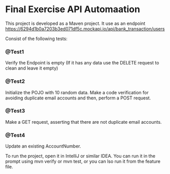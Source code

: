 # Final Exercise API Automaation

This project is developed as a Maven project. It use as an endpoint https://6294d1b0a7203b3ed071df5c.mockapi.io/api/bank_transaction/users

Consist of the following tests:

### @Test1
Verify the Endpoint is empty (If it has any data use the DELETE request to clean and leave it empty)

### @Test2
Initialize the POJO with 10 random data. Make a code verification for avoiding duplicate email accounts and then, perform a POST request.

### @Test3
Make a GET request, asserting that there are not duplicate email accounts.

### @Test4
Update an existing AccountNumber.

To run the project, open it in IntelliJ or similar IDEA. You can run it in the prompt using mvn verify or mvn test, or you can lso run it from the feature file.